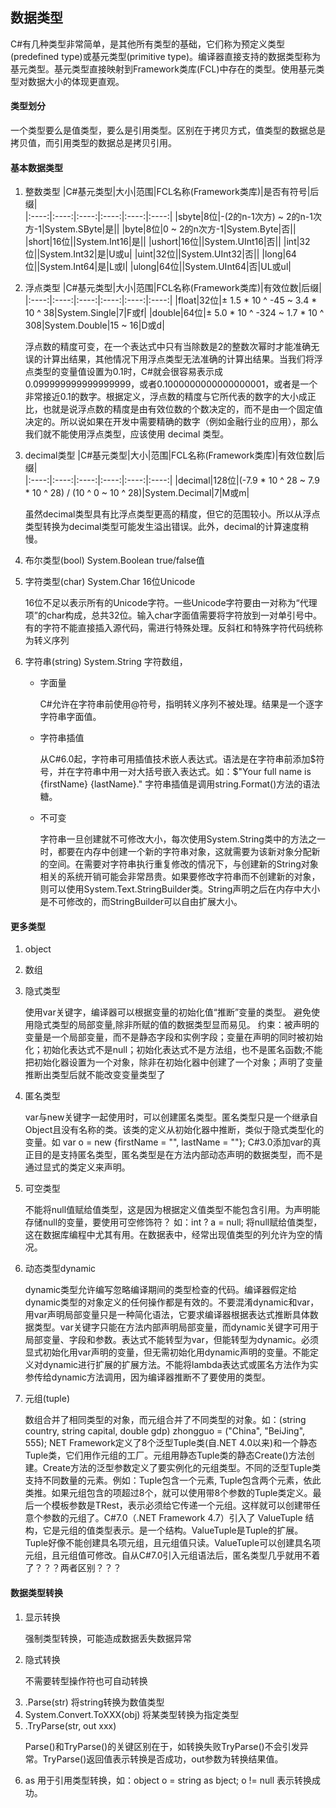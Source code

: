 ## 数据类型

<p>
C#有几种类型非常简单，是其他所有类型的基础，它们称为预定义类型(predefined type)或基元类型(primitive type)。编译器直接支持的数据类型称为基元类型。基元类型直接映射到Framework类库(FCL)中存在的类型。使用基元类型对数据大小的体现更直观。
</p>

#### 类型划分
<p>
一个类型要么是值类型，要么是引用类型。区别在于拷贝方式，值类型的数据总是拷贝值，而引用类型的数据总是拷贝引用。
</p>

#### 基本数据类型  
1. 整数类型
    |C#基元类型|大小|范围|FCL名称(Framework类库)|是否有符号|后缀|    
    |:----:|:----:|:----:|:----:|:----:|:----:|
    |sbyte|8位|-(2的n-1次方) ~ 2的n-1次方-1|System.SByte|是||
    |byte|8位|0 ~ 2的n次方-1|System.Byte|否||
    |short|16位||System.Int16|是||
    |ushort|16位||System.UInt16|否||
    |int|32位||System.Int32|是|U或u|
    |uint|32位||System.UInt32|否||
    |long|64位||System.Int64|是|L或l|
    |ulong|64位||System.UInt64|否|UL或ul|


2. 浮点类型
    |C#基元类型|大小|范围|FCL名称(Framework类库)|有效位数|后缀|    
    |:----:|:----:|:----:|:----:|:----:|:----:|
    |float|32位|± 1.5 * 10 ^ -45 ~ 3.4 * 10 ^ 38|System.Single|7|F或f|
    |double|64位|± 5.0 * 10 ^ -324 ~ 1.7 * 10 ^ 308|System.Double|15 ~ 16|D或d|

    <p>
    浮点数的精度可变，在一个表达式中只有当除数是2的整数次幂时才能准确无误的计算出结果，其他情况下用浮点类型无法准确的计算出结果。当我们将浮点类型的变量值设置为0.1时，C#就会很容易表示成0.099999999999999999，或者0.1000000000000000001，或者是一个非常接近0.1的数字。根据定义，浮点数的精度与它所代表的数字的大小成正比，也就是说浮点数的精度是由有效位数的个数决定的，而不是由一个固定值决定的。所以说如果在开发中需要精确的数字（例如金融行业的应用），那么我们就不能使用浮点类型，应该使用 decimal 类型。
    </p>


3. decimal类型
    |C#基元类型|大小|范围|FCL名称(Framework类库)|有效位数|后缀|    
    |:----:|:----:|:----:|:----:|:----:|:----:|
    |decimal|128位|(-7.9 * 10 ^ 28 ~ 7.9 * 10 ^ 28) / (10 ^ 0 ~ 10 ^ 28)|System.Decimal|7|M或m|

    <p>
    虽然decimal类型具有比浮点类型更高的精度，但它的范围较小。所以从浮点类型转换为decimal类型可能发生溢出错误。此外，decimal的计算速度稍慢。
    </p>

4. 布尔类型(bool) System.Boolean true/false值  

5. 字符类型(char) System.Char 16位Unicode
    <p>
    16位不足以表示所有的Unicode字符。一些Unicode字符要由一对称为“代理项”的char构成，总共32位。输入char字面值需要将字符放到一对单引号中。有的字符不能直接插入源代码，需进行特殊处理。反斜杠和特殊字符代码统称为转义序列
    </p>

6. 字符串(string) System.String 字符数组，
    - 字面量
        <p>
        C#允许在字符串前使用@符号，指明转义序列不被处理。结果是一个逐字字符串字面值。
        </p>
    - 字符串插值
        <p>
        从C#6.0起，字符串可用插值技术嵌人表达式。语法是在字符串前添加$符号，并在字符串中用一对大括号嵌入表达式。如：$"Your full name is {firstName} {lastName}." 字符串插值是调用string.Format()方法的语法糖。
        </p>   
    - 不可变
        <p>
        字符串一旦创建就不可修改大小，每次使用System.String类中的方法之一时，都要在内存中创建一个新的字符串对象，这就需要为该新对象分配新的空间。在需要对字符串执行重复修改的情况下，与创建新的String对象相关的系统开销可能会非常昂贵。如果要修改字符串而不创建新的对象，则可以使用System.Text.StringBuilder类。String声明之后在内存中大小是不可修改的，而StringBuilder可以自由扩展大小。
        </p>
#### 更多类型  
1. object

2. 数组

3. 隐式类型
    <p>
    使用var关键字，编译器可以根据变量的初始化值“推断”变量的类型。
    避免使用隐式类型的局部变量,除非所赋的值的数据类型显而易见。
    约束：被声明的变量是一个局部变量，而不是静态字段和实例字段；变量在声明的同时被初始化；初始化表达式不是null；初始化表达式不是方法组，也不是匿名函数;不能把初始化器设置为一个对象，除非在初始化器中创建了一个对象；声明了变量推断出类型后就不能改变变量类型了
    </p>
4. 匿名类型
    <p>
    var与new关键字一起使用时，可以创建匿名类型。匿名类型只是一个继承自Object且没有名称的类。该类的定义从初始化器中推断，类似于隐式类型化的变量。如 var o = new {firstName = "", lastName = ""}; 
    C#3.0添加var的真正目的是支持匿名类型，匿名类型是在方法内部动态声明的数据类型，而不是通过显式的类定义来声明。
    </p>
5. 可空类型
    <p>
    不能将null值赋给值类型，这是因为根据定义值类型不能包含引用。为声明能存储null的变量，要使用可空修饰符？ 如：int ? a = null; 将null赋给值类型，这在数据库编程中尤其有用。在数据表中，经常出现值类型的列允许为空的情况。
    </p>
6. 动态类型dynamic
    <p>
    dynamic类型允许编写忽略编译期间的类型检查的代码。编译器假定给dynamic类型的对象定义的任何操作都是有效的。不要混淆dynamic和var，用var声明局部变量只是一种简化语法，它要求编译器根据表达式推断具体数据类型。var关键字只能在方法内部声明局部变量，而dynamic关键字可用于局部变量、字段和参数。表达式不能转型为var，但能转型为dynamic。必须显式初始化用var声明的变量，但无需初始化用dynamic声明的变量。不能定义对dynamic进行扩展的扩展方法。不能将lambda表达式或匿名方法作为实参传给dynamic方法调用，因为编译器推断不了要使用的类型。
    </p>
7. 元组(tuple)
    <p>
    数组合并了相同类型的对象，而元组合并了不同类型的对象。如：(string country, string capital, double gdp) zhongguo = ("China", "BeiJing", 555); NET Framework定义了8个泛型Tuple类(自.NET 4.0以来)和一个静态Tuple类，它们用作元组的工厂。元组用静态Tuple类的静态Create()方法创建。Create方法的泛型参数定义了要实例化的元组类型。不同的泛型Tuple类支持不同数量的元素。例如：Tuple<TI>包含一个元素, Tuple<T1, T2>包含两个元素，依此类推。如果元组包含的项超过8个，就可以使用带8个参数的Tuple类定义。最后一个模板参数是TRest，表示必须给它传递一个元组。这样就可以创建带任意个参数的元组了。C#7.0（.NET Framework 4.7）引入了 ValueTuple 结构，它是元组的值类型表示。是一个结构。ValueTuple是Tuple的扩展。Tuple好像不能创建具名项元组，且元组值只读。ValueTuple可以创建具名项元组，且元组值可修改。自从C#7.0引入元组语法后，匿名类型几乎就用不着了？？？两者区别？？？
    </p>

#### 数据类型转换
1. 显示转换
    <p>
    强制类型转换，可能造成数据丢失数据异常
    </p>
2. 隐式转换
    <p>
    不需要转型操作符也可自动转换
    </p>
3. .Parse(str) 将string转换为数值类型
4. System.Convert.ToXXX(obj) 将某类型转换为指定类型
5. .TryParse(str, out xxx) 
    <p>
    Parse()和TryParse()的关键区别在于，如转换失败TryParse()不会引发异常。TryParse()返回值表示转换是否成功，out参数为转换结果值。
    </p>
6. as 用于引用类型转换，如：object o = string as bject; o != null 表示转换成功。









